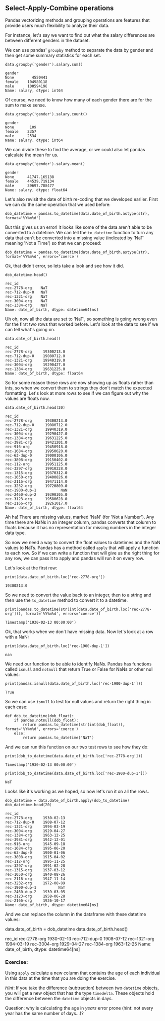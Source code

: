 ## Select-Apply-Combine operations

Pandas vectorizing methods and grouping operations are features that provide users
much flexibility to analyze their data.

For instance, let's say we want to find out what the salary differences are between
different genders in the dataset.

We can use pandas' `groupby` method to separate the data by gender and then get
some summary statistics for each set.

~~~
data.groupby('gender').salary.sum()
~~~

~~~
gender
None        4550441
female    104980118
male      100594196
Name: salary, dtype: int64
~~~

Of course, we need to know how many of each gender there are for the sum to make sense.

~~~
data.groupby('gender').salary.count()
~~~

~~~
gender
None       109
female    2357
male      2534
Name: salary, dtype: int64
~~~

We can divide these to find the average, or we could also let pandas calculate the mean for us.

~~~
data.groupby('gender').salary.mean()
~~~

~~~
gender
None      41747.165138
female    44539.719134
male      39697.788477
Name: salary, dtype: float64
~~~

Let's also revisit the date of birth re-coding that we developed earlier.
First we can do the same operation that we used before:

~~~
dob_datetime = pandas.to_datetime(data.date_of_birth.astype(str), format='%Y%m%d')
~~~

But this gives us an error! It looks like some of the data aren't able to be converted to a datetime.
We can tell the `to_datetime` function to turn any data that can't be converted into
a missing value (indicated by 'NaT' meaning 'Not a Time') so that we can proceed:

~~~
dob_datetime = pandas.to_datetime(data.date_of_birth.astype(str), format='%Y%m%d', errors='coerce')
~~~

Ok, that didn't error, so lets take a look and see how it did.

~~~
dob_datetime.head()
~~~

~~~
rec_id
rec-2778-org    NaT
rec-712-dup-0   NaT
rec-1321-org    NaT
rec-3004-org    NaT
rec-1384-org    NaT
Name: date_of_birth, dtype: datetime64[ns]
~~~

Uh oh, now all the data are set to 'NaT', so something is going wrong even for the first two rows that worked before. Let's look at the data to see if we can tell what's going on.

~~~
data.date_of_birth.head()
~~~

~~~
rec_id
rec-2778-org     19300213.0
rec-712-dup-0    19080712.0
rec-1321-org     19940319.0
rec-3004-org     19290427.0
rec-1384-org     19631225.0
Name: date_of_birth, dtype: float64
~~~

So for some reason these rows are now showing up as floats rather than ints, so when we convert them to strings they don't match the expected formatting. Let's look at more rows to see if we can figure out why the values are floats now.

~~~
data.date_of_birth.head(20)
~~~

~~~
rec_id
rec-2778-org      19300213.0
rec-712-dup-0     19080712.0
rec-1321-org      19940319.0
rec-3004-org      19290427.0
rec-1384-org      19631225.0
rec-3981-org      19421201.0
rec-916-org       19450918.0
rec-1684-org      19950620.0
rec-63-dup-0      19000106.0
rec-3808-org      19150402.0
rec-112-org       19951125.0
rec-3297-org      19910228.0
rec-1315-org      19370312.0
rec-1050-org      19400826.0
rec-2116-org      19471114.0
rec-3232-org      19720809.0
rec-1900-dup-1           NaN
rec-2460-dup-2    19390305.0
rec-3123-org      19580628.0
rec-2166-org      19261017.0
Name: date_of_birth, dtype: float64
~~~

Ah ha! There are missing values, marked 'NaN' (for 'Not a Number'). Any time there are NaNs in an integer column, pandas converts that column to floats because it has no representation for missing numbers in the integer data type.

So now we need a way to convert the float values to datetimes and the NaN values to NaTs. Pandas has a method called `apply` that will apply a function to each row. So if we can write a function that will give us the right thing for any row, we can pass it to apply and pandas will run it on every row.

Let's look at the first row:

~~~
print(data.date_of_birth.loc['rec-2778-org'])
~~~

~~~
19300213.0
~~~

So we need to convert the value back to an integer, then to a string and then use the `to_datetime`
method to convert it to a datetime.

~~~
print(pandas.to_datetime(str(int(data.date_of_birth.loc['rec-2778-org'])), format='%Y%m%d', errors='coerce'))
~~~

~~~
Timestamp('1930-02-13 00:00:00')
~~~

Ok, that works when we don't have missing data. Now let's look at a row with a NaN:

~~~
print(data.date_of_birth.loc['rec-1900-dup-1'])
~~~

~~~
nan
~~~

We need our function to be able to identify NaNs. Pandas has functions called `isnull` and `notnull`
that return True or False for NaNs or other null values:

~~~
print(pandas.isnull(data.date_of_birth.loc['rec-1900-dup-1']))
~~~

~~~
True
~~~

So we can use `isnull` to test for null values and return the right thing in each case:

~~~
def dob_to_datetime(dob_float):
    if pandas.notnull(dob_float):
        return pandas.to_datetime(str(int(dob_float)), format='%Y%m%d', errors='coerce')
    else:
        return pandas.to_datetime('NaT')
~~~

And we can run this function on our two test rows to see how they do:

~~~
print(dob_to_datetime(data.date_of_birth.loc['rec-2778-org']))
~~~

~~~
Timestamp('1930-02-13 00:00:00')
~~~

~~~
print(dob_to_datetime(data.date_of_birth.loc['rec-1900-dup-1']))
~~~

~~~
NaT
~~~

Looks like it's working as we hoped, so now let's run it on all the rows.

~~~
dob_datetime = data.date_of_birth.apply(dob_to_datetime)
dob_datetime.head(20)
~~~

~~~
rec_id
rec-2778-org     1930-02-13
rec-712-dup-0    1908-07-12
rec-1321-org     1994-03-19
rec-3004-org     1929-04-27
rec-1384-org     1963-12-25
rec-3981-org     1942-12-01
rec-916-org      1945-09-18
rec-1684-org     1995-06-20
rec-63-dup-0     1900-01-06
rec-3808-org     1915-04-02
rec-112-org      1995-11-25
rec-3297-org     1991-02-28
rec-1315-org     1937-03-12
rec-1050-org     1940-08-26
rec-2116-org     1947-11-14
rec-3232-org     1972-08-09
rec-1900-dup-1          NaT
rec-2460-dup-2   1939-03-05
rec-3123-org     1958-06-28
rec-2166-org     1926-10-17
Name: date_of_birth, dtype: datetime64[ns]
~~~

And we can replace the column in the dataframe with these datetime values:

data.date_of_birth = dob_datetime
data.date_of_birth.head()

rec_id
rec-2778-org    1930-02-13
rec-712-dup-0   1908-07-12
rec-1321-org    1994-03-19
rec-3004-org    1929-04-27
rec-1384-org    1963-12-25
Name: date_of_birth, dtype: datetime64[ns]


### Exercise: 

Using `apply` calculate a new column that contains the age of each individual in this data 
at the time that you are doing the exercise. 

*Hint*: If you take the difference (subtraction) between two `datetime` objects, you will get 
a new object that has the type `timedelta`. These objects hold the difference between the `datetime` objects in days. 

Question: why is calculating the age in *years* error prone (hint: not every year has the same 
number of days...)? 
